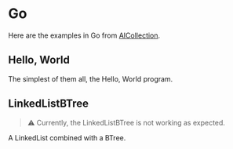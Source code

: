 # Go

Here are the examples in Go from [AICollection](https://codedeviate.github.io/AICollection/).

## Hello, World

The simplest of them all, the Hello, World program.

## LinkedListBTree

> :warning: Currently, the LinkedListBTree is not working as expected.

A LinkedList combined with a BTree.
